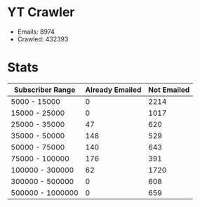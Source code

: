# YT Crawler
- Emails: 8974
- Crawled: 432393

# Stats
| Subscriber Range  | Already Emailed | Not Emailed |
|-------|-------|-------|
| 5000 - 15000 | 0 | 2214 |
| 15000 - 25000 | 0 | 1017 |
| 25000 - 35000 | 47 | 620 |
| 35000 - 50000 | 148 | 529 |
| 50000 - 75000 | 140 | 643 |
| 75000 - 100000 | 176 | 391 |
| 100000 - 300000 | 62 | 1720 |
| 300000 - 500000 | 0 | 608 |
| 500000 - 1000000 | 0 | 659 |
